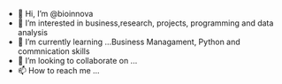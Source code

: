 - 👋 Hi, I’m @bioinnova
- 👀 I’m interested in business,research, projects, programming and data analysis 
- 🌱 I’m currently learning ...Business Managament, Python and commnication skills 
- 💞️ I’m looking to collaborate on ...
- 📫 How to reach me ...

<!---
bioinnova/bioinnova is a ✨ special ✨ repository because its `README.md` (this file) appears on your GitHub profile.
You can click the Preview link to take a look at your changes.
--->
